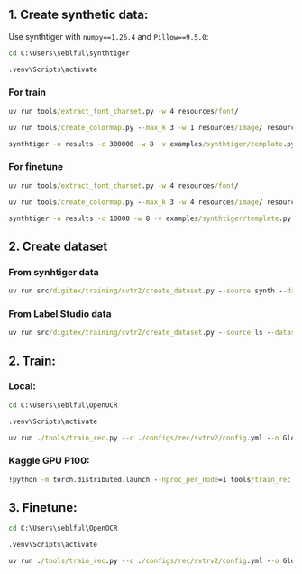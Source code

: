## 1. Create synthetic data:
Use synthtiger with `numpy==1.26.4` and `Pillow==9.5.0`:

```cmd
cd C:\Users\seblful\synthtiger
```

```cmd
.venv\Scripts\activate
```

### For train
```cmd
uv run tools/extract_font_charset.py -w 4 resources/font/
```

```cmd
uv run tools/create_colormap.py --max_k 3 -w 1 resources/image/ resources/colormap/train_colormap.txt
```

```cmd
synthtiger -o results -c 300000 -w 8 -v examples/synthtiger/template.py SynthTiger examples/synthtiger/config_train.yaml
```


### For finetune
```cmd
uv run tools/extract_font_charset.py -w 4 resources/font/
```

```cmd
uv run tools/create_colormap.py --max_k 3 -w 4 resources/image/ resources/colormap/finetune_colormap.txt
```

```cmd
synthtiger -o results -c 10000 -w 8 -v examples/synthtiger/template.py SynthTiger examples/synthtiger/config_finetune.yaml
```

## 2. Create dataset
### From synhtiger data

```cmd
uv run src/digitex/training/svtr2/create_dataset.py --source synth --dataset_type lmdb --train_split 0.9 --max_text_length 25 --num_check_images 100
```

### From Label Studio data

```cmd
uv run src/digitex/training/svtr2/create_dataset.py --source ls --dataset_type lmdb --use_aug --train_split 0.8 --max_text_length 25 --num_check_images 100
```

## 2. Train:
### Local:

```cmd
cd C:\Users\seblful\OpenOCR
```

```cmd
.venv\Scripts\activate
```

```cmd
uv run ./tools/train_rec.py --c ./configs/rec/svtrv2/config.yml --o Global.epoch_num=100 Train.sampler.first_bs=128 Train.loader.batch_size_per_card=128 Eval.sampler.first_bs=128 Eval.loader.batch_size_per_card=128
```

### Kaggle GPU P100:

```cmd
!python -m torch.distributed.launch --nproc_per_node=1 tools/train_rec.py --c ./configs/rec/svtrv2/config.yml --o Global.epoch_num=20 Global.pretrained_model=/kaggle/input/svtrv2-tiny/pytorch/default/1/best.pth Optimizer.lr=0.00015 Train.dataset.data_dir_list="[/kaggle/input/svtr2-word-recognition/train]" Eval.dataset.data_dir_list="[/kaggle/input/svtr2-word-recognition/val]" Train.sampler.first_bs=512 Train.loader.batch_size_per_card=512 Eval.sampler.first_bs=512 Eval.loader.batch_size_per_card=512
```

## 3. Finetune:

```cmd
cd C:\Users\seblful\OpenOCR

```

```cmd
.venv\Scripts\activate
```

```cmd
uv run ./tools/train_rec.py --c ./configs/rec/svtrv2/config.yml --o Global.epoch_num=50 Global.pretrained_model=./base-models/svtr2_tiny.pth Train.sampler.first_bs=128 Train.loader.batch_size_per_card=128 Eval.sampler.first_bs=128 Eval.loader.batch_size_per_card=128
```
